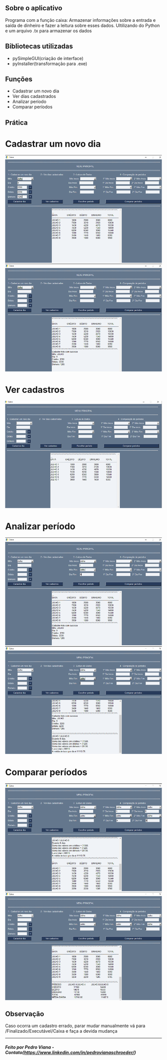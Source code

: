 ##  Sobre o aplicativo
 Programa com a função caixa: Armazenar informações sobre a entrada e saída de dinheiro e fazer a leitura sobre esses dados. 
 Ultilizando do Python e um arquivo .tx para armazenar os dados

##  Bibliotecas utilizadas
- pySimpleGUI(criação de interface)
- pyInstaller(transformação para .exe)

##  Funções
- Cadastrar um novo dia
- Ver dias cadastrados
- Analizar período
- Comparar períodos

## Prática
<h1>Cadastrar um novo dia</h1>

<img alt="cadastrarDia1" title="#logo"  src="/README/cadastrarDia1.png">
<img alt="cadastrarDia2" title="#logo"  src="/README/cadastrarDia2.png">

<h1>Ver cadastros</h1>
<img alt="verCadastro" title="#logo"  src="/README/verCadastros.png">

<h1>Analizar período</h1>
<img alt="escolherPeriodo1" title="#logo"  src="/README/escolherPeriodo1.png">
<img alt="escolherPeriodo2" title="#logo"  src="/README/escolherPeriodo2.png">

<h1>Comparar períodos</h1>
<img alt="compararPeriodos1" title="#logo"  src="/README/compararPeriodos1.png">
<img alt="compararPeriodos2" title="#logo"  src="/README/compararPeriodos2.png">

## Observação
Caso ocorra um cadastro errado, parar mudar manualmente vá para /Finalizado/Executável/Caixa e faça a devida mudança


<hr>

#####  Feito por Pedro Viana - Contato(https://www.linkedin.com/in/pedrovianaschroeder/)

